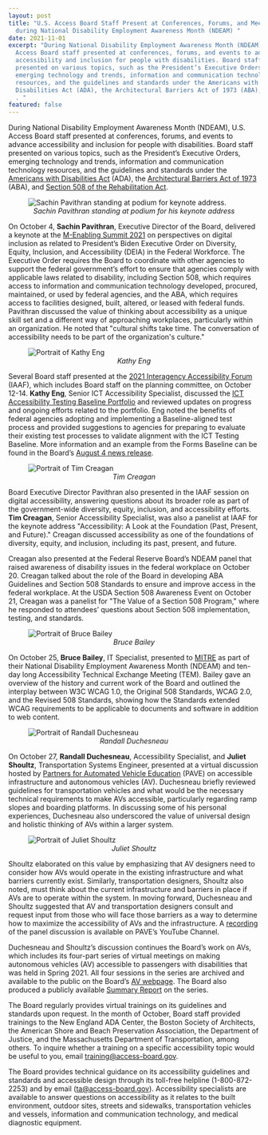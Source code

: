 ```yaml
---
layout: post
title: "U.S. Access Board Staff Present at Conferences, Forums, and Meetings
  during National Disability Employment Awareness Month (NDEAM) "
date: 2021-11-01
excerpt: "During National Disability Employment Awareness Month (NDEAM), U.S.
  Access Board staff presented at conferences, forums, and events to advance
  accessibility and inclusion for people with disabilities. Board staff
  presented on various topics, such as the President’s Executive Orders,
  emerging technology and trends, information and communication technology
  resources, and the guidelines and standards under the Americans with
  Disabilities Act (ADA), the Architectural Barriers Act of 1973 (ABA), and . .
  . "
featured: false
---
```

During National Disability Employment Awareness Month (NDEAM), U.S. Access Board staff presented at conferences, forums, and events to advance accessibility and inclusion for people with disabilities. Board staff presented on various topics, such as the President’s Executive Orders, emerging technology and trends, information and communication technology resources, and the guidelines and standards under the [Americans with Disabilities Act](https://www.access-board.gov/ada/) (ADA), the [Architectural Barriers Act of 1973](https://www.access-board.gov/aba/) (ABA), and [Section 508 of the Rehabilitation Act](https://www.access-board.gov/ict/).  

<figure class="img-left">
    <img src="{{ site.baseurl }}/images/uploads/pavithran_m-enabling-keynote.jpg" alt="Sachin Pavithran standing at podium for keynote address." class="center">
  <figcaption style="text-align:center">
    <em>Sachin Pavithran standing at podium for his keynote address</em>
  </figcaption>
</figure>

On October 4, **Sachin Pavithran**, Executive Director of the Board, delivered a keynote at the [M-Enabling Summit 2021](https://m-enabling.com/) on perspectives on digital inclusion as related to President’s Biden Executive Order on Diversity, Equity, Inclusion, and Accessibility (DEIA) in the Federal Workforce. The Executive Order requires the Board to coordinate with other agencies to support the federal government’s effort to ensure that agencies comply with applicable laws related to disability, including Section 508, which requires access to information and communication technology developed, procured, maintained, or used by federal agencies, and the ABA, which requires access to facilities designed, built, altered, or leased with federal funds. Pavithran discussed the value of thinking about accessibility as a unique skill set and a different way of approaching workplaces, particularly within an organization. He noted that \"cultural shifts take time. The conversation of accessibility needs to be part of the organization's culture.\"

<figure class="img-right">
  <img src="{{ site.baseurl }}/images/uploads/eng-bordered.jpg" alt="Portrait of Kathy Eng" class="center">
  <figcaption style="text-align:center">
    <em>Kathy Eng</em>
  </figcaption>
</figure>

Several Board staff presented at the [2021 Interagency Accessibility Forum](https://www.section508.gov/iaaf/) (IAAF), which includes Board staff on the planning committee, on October 12-14. **Kathy Eng**, Senior ICT Accessibility Specialist, discussed the [ICT Accessibility Testing Baseline Portfolio](https://ictbaseline.access-board.gov/) and reviewed updates on progress and ongoing efforts related to the portfolio. Eng noted the benefits of federal agencies adopting and implementing a Baseline-aligned test process and provided suggestions to agencies for preparing to evaluate their existing test processes to validate alignment with the ICT Testing Baseline. More information and an example from the Forms Baseline can be found in the Board’s [August 4 news release](https://www.access-board.gov/news/2021/08/04/u-s-access-board-launches-new-site-for-the-ict-testing-baseline-for-web-accessibility/). 

<figure class="img-right">
  <img src="{{ site.baseurl }}/images/uploads/creagan-bordered.jpg" alt="Portrait of Tim Creagan" class="center">
  <figcaption style="text-align:center">
    <em>Tim Creagan</em>
  </figcaption>
</figure>

Board Executive Director Pavithran also presented in the IAAF session on digital accessibility, answering questions about its broader role as part of the government-wide diversity, equity, inclusion, and accessibility efforts. **Tim Creagan**, Senior Accessibility Specialist, was also a panelist at IAAF for the keynote address \"Accessibility: A Look at the Foundation (Past, Present, and Future).\" Creagan discussed accessibility as one of the foundations of diversity, equity, and inclusion, including its past, present, and future. 

Creagan also presented at the Federal Reserve Board’s NDEAM panel that raised awareness of disability issues in the federal workplace on October 20. Creagan talked about the role of the Board in developing ABA Guidelines and Section 508 Standards to ensure and improve access in the federal workplace. At the USDA Section 508 Awareness Event on October 21, Creagan was a panelist for \"The Value of a Section 508 Program,\" where he responded to attendees’ questions about Section 508 implementation, testing, and standards. 

<figure class="img-left">
  <img src="{{ site.baseurl }}/images/uploads/bailey.jpg" alt="Portrait of Bruce Bailey" class="center">
  <figcaption style="text-align:center">
    <em>Bruce Bailey</em>
  </figcaption>
</figure>

On October 25, **Bruce Bailey**, IT Specialist, presented to [MITRE](https://mitre.org/) as part of their National Disability Employment Awareness Month (NDEAM) and ten-day long Accessibility Technical Exchange Meeting (TEM). Bailey gave an overview of the history and current work of the Board and outlined the interplay between W3C WCAG 1.0, the Original 508 Standards, WCAG 2.0, and the Revised 508 Standards, showing how the Standards extended WCAG requirements to be applicable to documents and software in addition to web content. 

<figure class="img-right">
  <img src="{{ site.baseurl }}/images/uploads/duschesneau-bordered.jpg" alt="Portrait of Randall Duchesneau" class="center">
  <figcaption style="text-align:center">
    <em>Randall Duchesneau</em>
  </figcaption>
</figure>

On October 27, **Randall Duchesneau**, Accessibility Specialist, and **Juliet Shoultz**, Transportation Systems Engineer, presented at a virtual discussion hosted by [Partners for Automated Vehicle Education](https://pavecampaign.org/) (PAVE) on accessible infrastructure and autonomous vehicles (AV). Duchesneau briefly reviewed guidelines for transportation vehicles and what would be the necessary technical requirements to make AVs accessible, particularly regarding ramp slopes and boarding platforms. In discussing some of his personal experiences, Duchesneau also underscored the value of universal design and holistic thinking of AVs within a larger system. 

<figure class="img-right">
  <img src="{{ site.baseurl }}/images/uploads/shoultz-bordered.jpg" alt="Portrait of Juliet Shoultz" class="center">
  <figcaption style="text-align:center">
    <em>Juliet Shoultz</em>
  </figcaption>
</figure>

Shoultz elaborated on this value by emphasizing that AV designers need to consider how AVs would operate in the existing infrastructure and what barriers currently exist. Similarly, transportation designers, Shoultz also noted, must think about the current infrastructure and barriers in place if AVs are to operate within the system. In moving forward, Duchesneau and Shoultz suggested that AV and transportation designers consult and request input from those who will face those barriers as a way to determine how to maximize the accessibility of AVs and the infrastructure. A [recording](https://youtu.be/43LIQLb8Br8) of the panel discussion is available on PAVE’s YouTube Channel. 

Duchesneau and Shoultz’s discussion continues the Board’s work on AVs, which includes its four-part series of virtual meetings on making autonomous vehicles (AV) accessible to passengers with disabilities that was held in Spring 2021. All four sessions in the series are archived and available to the public on the Board’s [AV webpage](https://www.access-board.gov/av/). The Board also produced a publicly available [Summary Report](https://www.access-board.gov/av/report.html) on the series. 

The Board regularly provides virtual trainings on its guidelines and standards upon request. In the month of October, Board staff provided trainings to the New England ADA Center, the Boston Society of Architects, the American Shore and Beach Preservation Association, the Department of Justice, and the Massachusetts Department of Transportation, among others. To inquire whether a training on a specific accessibility topic would be useful to you, email [training@access-board.gov](mailto:training@access-board.gov). 

The Board provides technical guidance on its accessibility guidelines and standards and accessible design through its toll-free helpline (1-800-872-2253) and by email ([ta@access-board.gov](mailto:ta@access-board.gov)). Accessibility specialists are available to answer questions on accessibility as it relates to the built environment, outdoor sites, streets and sidewalks, transportation vehicles and vessels, information and communication technology, and medical diagnostic equipment.
